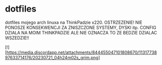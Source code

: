 # dotfiles
dotfiles mojego arch linuxa na ThinkPadzie x220.
OSTRZEZENIE! NIE PONOSZE KONSEKWENCJI ZA ZNISZCZONE SYSTEMY, DYSKI itp.
CONFIG DZIALA NA MOIM THINKPADZIE ALE NIE OZNACZA TO ZE BEDZIE DZIALAC WSZEDZIE!!

[!][https://media.discordapp.net/attachments/844455047101808670/1131773897633714176/20230721_04h24m02s_grim.png]